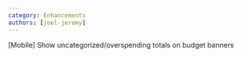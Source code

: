 ```yaml
---
category: Enhancements
authors: [joel-jeremy]
---
```


[Mobile] Show uncategorized/overspending totals on budget banners
